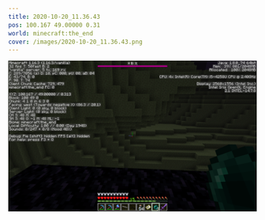 ```yaml
---
title: 2020-10-20_11.36.43
pos: 100.167 49.00000 0.31
world: minecraft:the_end
cover: /images/2020-10-20_11.36.43.png
---
```


![](/images/2020-10-20_11.36.43.png)
